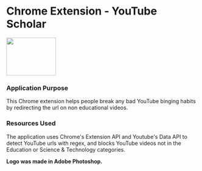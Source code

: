 # Chrome Extension - YouTube Scholar
<img src="https://github.com/erics98/ChromeExtension/blob/master/icon.png" width="130" height="100">

### Application Purpose
This Chrome extension helps people break any bad YouTube binging habits by redirecting the url on non educational videos.

### Resources Used
The application uses Chrome's Extension API and Youtube's Data API to detect YouTube urls with regex, and blocks YouTube videos not in the Education or Science & Technology categories.


**Logo was made in Adobe Photoshop.**
